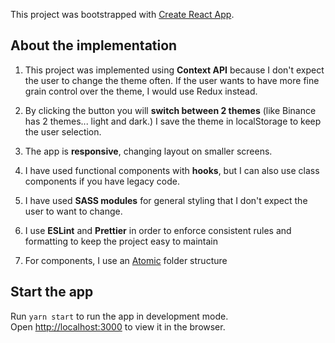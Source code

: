 This project was bootstrapped with [Create React App](https://github.com/facebook/create-react-app).

## About the implementation

1. This project was implemented using **Context API** because I don't expect the user to change the theme often.
If the user wants to have more fine grain control over the theme, I would use Redux instead.

2. By clicking the button you will **switch between 2 themes** (like Binance has 2 themes... light and dark.)
I save the theme in localStorage to keep the user selection.

3. The app is **responsive**, changing layout on smaller screens.

4. I have used functional components with **hooks**, but I can also use class components if you have legacy code.

5. I have used **SASS modules** for general styling that I don't expect the user to want to change.

6. I use **ESLint** and **Prettier** in order to enforce consistent rules and formatting to keep the project easy to maintain

7. For components, I use an [Atomic](https://atomicdesign.bradfrost.com/chapter-2/) folder structure

## Start the app

Run `yarn start` to run the app in development mode.<br />
Open [http://localhost:3000](http://localhost:3000) to view it in the browser.
